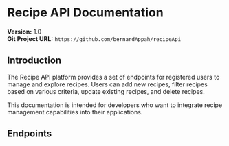 # Recipe API Documentation

**Version:** 1.0  
**Git Project URL:** `https://github.com/bernardAppah/recipeApi`

## Introduction
The Recipe API platform provides a set of endpoints for registered users to manage and explore recipes. Users can add new recipes, filter recipes based on various criteria, update existing recipes, and delete recipes.

This documentation is intended for developers who want to integrate recipe management capabilities into their applications.

## Endpoints


```http

